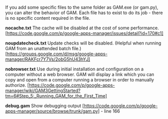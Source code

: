 If you add some specific files to the same folder as GAM.exe (or gam.py), you can alter the behavior of GAM.  Each file has to exist to do its job - there is no specific content required in the file.

**nocache.txt**
The cache will be disabled at the cost of some performance.
[https://code.google.com/p/google-apps-manager/issues/detail?id=170#c1]

**noupdatecheck.txt**
Update checks will be disabled.  (Helpful when running GAM from an unattended batch file.)
[https://groups.google.com/d/msg/google-apps-manager/RAKFcr7Y7Vs/2obG5hU43hYJ]

**nobrowser.txt**
Use during initial installation and configuration on a computer without a web browser. GAM will display a link which you can copy and open from a computer running a browser in order to manually authorize.
[https://code.google.com/p/google-apps-manager/wiki/GAM3GettingStarted?tm=6#Step_5:_Running_GAM_for_the_First_Time]

**debug.gam**
Show debugging output
[https://code.google.com/p/google-apps-manager/source/browse/trunk/gam.py] - line 166
